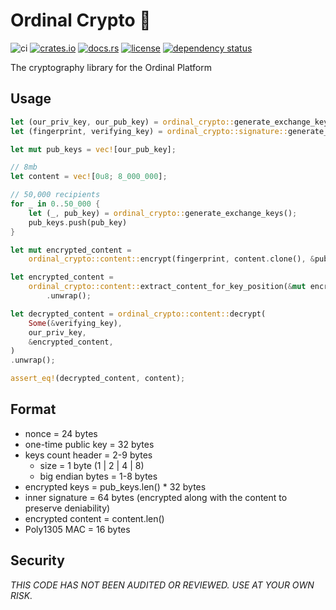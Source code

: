 # Ordinal Crypto 🔐

![ci](https://github.com//ordinarylabs/ordinal-crypto/actions/workflows/rust.yml/badge.svg)
[![crates.io](https://img.shields.io/crates/v/ordinal_crypto.svg)](https://crates.io/crates/ordinal_crypto)
[![docs.rs](https://docs.rs/ordinal_crypto/badge.svg)](https://docs.rs/ordinal_crypto/)
[![license](https://img.shields.io/github/license/ordinarylabs/ordinal-crypto.svg)](https://github.com/ordinarylabs/ordinal-crypto/blob/main/LICENSE)
[![dependency status](https://deps.rs/repo/github/ordinarylabs/ordinal-crypto/status.svg)](https://deps.rs/repo/github/ordinarylabs/ordinal-crypto)

The cryptography library for the Ordinal Platform

## Usage

```rust
let (our_priv_key, our_pub_key) = ordinal_crypto::generate_exchange_keys();
let (fingerprint, verifying_key) = ordinal_crypto::signature::generate_fingerprint();

let mut pub_keys = vec![our_pub_key];

// 8mb
let content = vec![0u8; 8_000_000];

// 50,000 recipients
for _ in 0..50_000 {
    let (_, pub_key) = ordinal_crypto::generate_exchange_keys();
    pub_keys.push(pub_key)
}

let mut encrypted_content =
    ordinal_crypto::content::encrypt(fingerprint, content.clone(), &pub_keys).unwrap();

let encrypted_content =
    ordinal_crypto::content::extract_content_for_key_position(&mut encrypted_content, 0)
        .unwrap();

let decrypted_content = ordinal_crypto::content::decrypt(
    Some(&verifying_key),
    our_priv_key,
    &encrypted_content,
)
.unwrap();

assert_eq!(decrypted_content, content);
```

## Format

- nonce = 24 bytes
- one-time public key = 32 bytes
- keys count header = 2-9 bytes
    - size = 1 byte (1 | 2 | 4 | 8)
    - big endian bytes = 1-8 bytes
- encrypted keys = pub_keys.len() * 32 bytes
- inner signature = 64 bytes (encrypted along with the content to preserve deniability)
- encrypted content = content.len()
- Poly1305 MAC = 16 bytes

## Security

*THIS CODE HAS NOT BEEN AUDITED OR REVIEWED. USE AT YOUR OWN RISK.*
